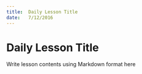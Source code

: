 ```yaml
---
title:  Daily Lesson Title
date:   7/12/2016
---
```


# Daily Lesson Title

Write lesson contents using Markdown format here